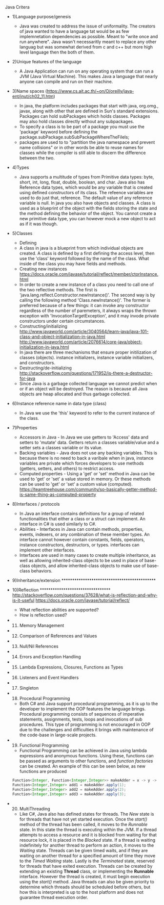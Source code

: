 Java Critera

* 1)Language purpose/genesis
  * Java was created to address the issue of uniformality. The creators of java wanted to have a language tat would be as few implemnetation dependencies as possible. Meant to "write once and run anywhere". Java wasn't necessaritly meant to replace any other languag but was somewhat derived from c and c++ but more high level language then the both of them.
* 2)Unique features of the language
  * A Java Application can run on any operating system that can run a JVM (Java Virtual Machine). This makes Java a language that nearly anyone can compile and run on their machine.
* 3)Name spaces (https://www.cs.ait.ac.th/~on/O/oreilly/java-ent/jnut/ch02_11.htm)
  * In java, the platform includes packages that start with java, org.omg., javax, along with other that are defined in Sun's standard extensions. Packages can hold subPackages which holds classes. Packages may also hold classes directly without any subpackages.
  * To specify a class is to be part of a package you must use the 'package' keyword before defining the package.subPackage.subSubPackageWhereTheFileIs;
  * packages are used to to "partition the java namespace and prevent name collisions" or in other words be able to reuse names for classes while the compiler is still able to discern the difference between the two.
* 4)Types
    * Java supports a multitude of types from Primitive data types: byte, short, int, long, float, double, boolean, and char. Java also has Reference data types, which would be any variable that is created using defined constructors of its class. The refeence variables are used to do just that, reference. The default value of any reference variable is null. In java you also have objects and classes. A class is used as a blueprint of the object with the fields storing the state and the method defining the behavior of the object. You cannot create a new primitive data type, you can  however mock a new object to act as if it was though.
 * 5)Classes
   * Defining
   * A class in java is a blueprint from which individual objects are created. A class is defined by a first defining the access level, then use the 'class' keyword followed by the name of the class. What inside of the class you may have fields and methods.
   * Creating new instances https://docs.oracle.com/javase/tutorial/reflect/member/ctorInstance.html
   * In order to create a new instance of a class you need to call one of the two reflective methods. The first is 'java.lang.reflect.Constructor.newInstance()'. The second way is by calling the following method 'Class.newInstance()'. The former is preferred because of a few things: it can invoke any constructor regardless of the number of paremeters, it always wraps the thrown exception with 'InvocationTargetException', and it may invode private constructors under certain circumstances.
   * Constructing/initializing http://www.javaworld.com/article/3040564/learn-java/java-101-class-and-object-initialization-in-java.html   http://www.javaworld.com/article/2076614/core-java/object-initialization-in-java.html
   * In java there are three mechanisms that ensure proper initilization of classes (objects). instance initializers, instance variable initializers, and constructors.
   * Destructing/de-initializing  http://stackoverflow.com/questions/171952/is-there-a-destructor-for-java
   * Since Java is a garbage collected language we cannot predict when or if an object will be destroyed. The reason is because all Java objects are heap allocated and thus garbage collected.
 * 6)Instance reference name in data type (class)
   * In Java we use the 'this' keyword to refer to the current instance of the class.
* 7)Properties
  * Accessors in Java - In Java we use getters to 'Access' data and setters to 'mutate' data. Getters return a classes variable/value and a setter sets a classes variable or its value. 
  * Backing variables - Java does not use any backing variables. This is because there is no need to back a varibale when in java, instance variables are private which forces developers to use methods (getters, setters, and others) to restrict access.
  * Computed properties - Using a 'get' or 'set' method in Java can be used to 'get' or 'set' a value stored in memory. Or these methods can be used to 'get' or 'set' a custom value (computed). https://teamtreehouse.com/community/so-basically-getter-method-is-same-thing-as-computed-property
* 8)Interfaces / protocols
  * In Java an interface contains definitions for a group of related functionalities that either a class or a struct can implement. An interface in C# is used similarly to C#.
  * Abilities - Interfaces in Java can contain methods, properties, events, indexers, or any combination of these member types. An interface cannot however contain constants, fields, operators, instance constructors, destructors, or types. interfaces can implement other interfaces.
  * Interfaces are used in many cases to create multiple inheritance, as well as allowing inherited-class objects to be used in place of base-class objects, and allow inherited-class objects to make use of base-class behaviors.
* 9)Inheritance/extension ********************************************
* 10)Reflection ********************************* http://stackoverflow.com/questions/37628/what-is-reflection-and-why-is-it-useful https://docs.oracle.com/javase/tutorial/reflect/
  * What reflection abilities are supported?
  * How is reflection used?
   
* 11) Memory Management

* 12) Comparison of References and Values

* 13) Null/Nil References

* 14) Errors and Exception Handling

* 15) Lambda Expressions, Closures, Functions as Types

* 16) Listeners and Event Handlers

* 17) Singleton

* 18) Procedural Programming
  * Both C# and Java support procedural programming, as it is up to the developer to implement the OOP features the language brings. Procedural programming consists of sequences of imperative statements, assignments, tests, loops and invocations of sub procedures. This type of programming is not encouraged in OOP due to the challenges and difficulties it brings with maintenance of the code-base in large-scale projects.

* 19) Functional Programming
  * Functional Programming can be achieved in Java using lambda expressions and anonymous functions. Using these, functions can be passed as arguments to other functions, and *function factories* can be created. An example of this can be seen below, as new functions are produced
  
  ```java
  Function<Integer, Function<Integer,Integer>> makeAdder = x -> y -> x + y;
  Function<Integer,Integer> add1 = makeAdder.apply(1);
  Function<Integer,Integer> add2 = makeAdder.apply(2);
  Function<Integer,Integer> add3 = makeAdder.apply(3);
  ```

* 20) MultiThreading
  * Like C#, Java also has defined states for threads. The *New* state is for threads that have not yet started execution. Once the *start()* method of the thread has been called, it moves to the *Runnable* state. In this state the thread is executing within the JVM. If a thread attempts to access a resource and it is blocked from waiting for that resource lock, it is placed in the *Blocked* state. If a thread is waiting indefinitely for another thread to perform an action, it moves to the *Waiting* state. Threads can be given timed waits, and if they are waiting on another thread for a specified amount of time they move to the *Timed Waiting* state. Lastly is the *Terminated* state, reserved for threads that have exited execution. Threads can be created by extending an existing **Thread** class, or implementing the **Runnable** interface. However the thread is created, it must begin execution using the *start()* method. Java threads can also be given priority to determine which threads should be scheduled before others, but how this is interpreted is up to the host platform and does not guarantee thread execution order.
